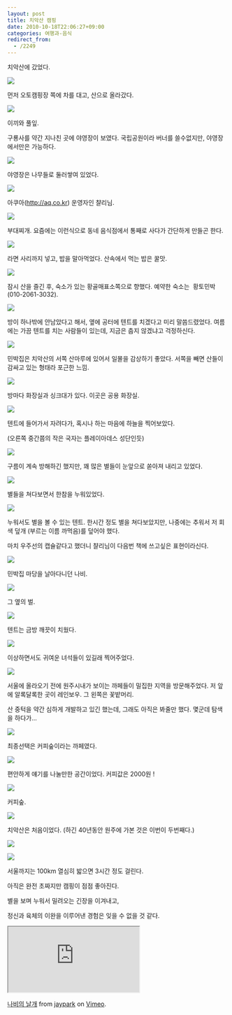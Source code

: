 ```yaml
---
layout: post
title: 치악산 캠핑
date: 2010-10-18T22:06:27+09:00
categories: 여행과-음식
redirect_from:
  - /2249
---
```


 

치악산에 갔었다.

![ ](/assets/media/uploads_1_cfile6.uf.1921E0104CBC3F7111357D.jpg)

먼저 오토캠핑장 쪽에 차를 대고, 산으로 올라갔다.

![ ](/assets/media/uploads_1_cfile1.uf.1121E0104CBC3F72121CD1.jpg)

이끼와 풀잎.

구룡사를 약간 지나친 곳에 야영장이 보였다. 국립공원이라 버너를 쓸수없지만, 야영장에서만은 가능하다.

![ ](/assets/media/uploads_1_cfile4.uf.1321E0104CBC3F721458CB.jpg)

야영장은 나무들로 둘러쌓여 있었다.

![ ](/assets/media/uploads_1_cfile26.uf.1521E0104CBC3F7315A9EE.jpg)

아쿠아(http://aq.co.kr) 운영자인 챨리님.

![ ](/assets/media/uploads_1_cfile5.uf.1621E0104CBC3F73168B5C.jpg)

부대찌개. 요즘에는 이런식으로 동네 음식점에서 통째로 사다가 간단하게 만들곤 한다.

![ ](/assets/media/uploads_1_cfile23.uf.1821E0104CBC3F74177DCA.jpg)

라면 사리까지 넣고, 밥을 말아먹었다. 산속에서 먹는 밥은 꿀맛.

![ ](/assets/media/uploads_1_cfile24.uf.137CE1334CBC41670FDAD8.jpg)

잠시 산을 즐긴 후, 숙소가 있는 황골매표소쪽으로 향했다. 예약한 숙소는  황토민박(010-2061-3032).

![ ](/assets/media/uploads_1_cfile9.uf.2021E0104CBC3F761ACE5B.jpg)

방이 하나밖에 안남았다고 해서, 옆에 공터에 텐트를 치겠다고 미리 말씀드렸었다. 여름에는 가끔 텐트를 치는 사람들이 있는데, 지금은 춥지 않겠냐고 걱정하신다.

![ ](/assets/media/uploads_1_cfile1.uf.1121E0104CBC3F761B821C.jpg)

민박집은 치악산의 서쪽 산마루에 있어서 일몰을 감상하기 좋았다. 서쪽을 빼면 산들이 감싸고 있는 형태라 포근한 느낌.

![ ](/assets/media/uploads_1_cfile23.uf.1321E0104CBC3F771C199A.jpg)

방마다 화장실과 싱크대가 있다. 이곳은 공용 화장실.

![ ](/assets/media/uploads_1_cfile4.uf.1421E0104CBC3F771D5B13.jpg)

텐트에 들어가서 자려다가, 혹시나 하는 마음에 하늘을 찍어보았다.

(오른쪽 중간쯤의 작은 국자는 플레이아데스 성단인듯)

![ ](/assets/media/uploads_1_cfile29.uf.1521E0104CBC3F771E4C6C.jpg)

구름이 계속 방해하긴 했지만, 꽤 많은 별들이 눈앞으로 쏟아져 내리고 있었다.

![ ](/assets/media/uploads_1_cfile6.uf.1721E0104CBC3F781FE2BD.jpg)

별들을 쳐다보면서 한참을 누워있었다.

![ ](/assets/media/uploads_1_cfile3.uf.1621E0104CBC3F7820989A.jpg)

누워서도 별을 볼 수 있는 텐트. 한시간 정도 별을 쳐다보았지만, 나중에는 추워서 저 회색 덮개 (부르는 이름 까먹음)를 덮어야 했다.

마치 우주선의 캡슐같다고 했더니 챨리님이 다음번 책에 쓰고싶은 표현이라신다.

![ ](/assets/media/uploads_1_cfile29.uf.1721E0104CBC3F7821D516.jpg)

민박집 마당을 날아다니던 나비.

![ ](/assets/media/uploads_1_cfile6.uf.1921E0104CBC3F79227BE2.jpg)

그 옆의 벌.

![ ](/assets/media/uploads_1_cfile8.uf.1221E0104CBC3F7B264146.jpg)

텐트는 금방 깨끗이 치웠다.

![ ](/assets/media/uploads_1_cfile30.uf.1421E0104CBC3F7C27E91B.jpg)

이상하면서도 귀여운 녀석들이 있길래 찍어주었다.

![ ](/assets/media/uploads_1_cfile7.uf.1521E0104CBC3F7C28A6CE.jpg)

서울에 올라오기 전에 원주시내가 보이는 까페들이 밀집한 지역을 방문해주었다. 저 앞에 알록달록한 곳이 레인보우. 그 왼쪽은 꽃밭머리.

산 중턱을 약간 심하게 개발하고 있긴 했는데, 그래도 아직은 봐줄만 했다. 몇군데 탐색을 하다가...

![ ](/assets/media/uploads_1_cfile6.uf.1521E0104CBC3F7D2AD6D6.jpg)

최종선택은 커피숲이라는 까페였다.

![ ](/assets/media/uploads_1_cfile24.uf.1621E0104CBC3F7D2BC4E4.jpg)

편안하게 얘기를 나눌만한 공간이었다. 커피값은 2000원 !

![ ](/assets/media/uploads_1_cfile2.uf.1821E0104CBC3F7E2C3C18.jpg)

커피숲.

![ ](/assets/media/uploads_1_cfile6.uf.1921E0104CBC3F7E2D47A2.jpg)

치악산은 처음이었다. (하긴 40년동안 원주에 가본 것은 이번이 두번째다.)

![ ](/assets/media/uploads_1_cfile28.uf.2021E0104CBC3F7E2E4398.jpg)

![ ](/assets/media/uploads_1_cfile6.uf.1121E0104CBC3F7E2FDDB4.jpg)

서울까지는 100km 열심히 밟으면 3시간 정도 걸린다.

아직은 완전 초짜지만 캠핑이 점점 좋아진다.

별을 보며 누워서 밀려오는 긴장을 이겨내고,

정신과 육체의 이완을 이루어낸 경험은 잊을 수 없을 것 같다.

<iframe src="http://player.vimeo.com/video/15913161" frame ></iframe>

<a href="http://vimeo.com/15913161">나비의 날개</a> from <a href="http://vimeo.com/user4986789">jaypark</a> on <a href="http://vimeo.com">Vimeo</a>.


